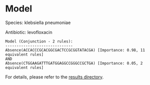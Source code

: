 
# Model

Species: klebsiella pneumoniae

Antibiotic: levofloxacin

```
Model (Conjunction - 2 rules):
------------------------------
Absence(ACCACCCGCACGGCGACTCCGCGGTATACGA) [Importance: 0.98, 11 equivalent rules]
AND
Absence(CTGGAAGATTTGATGGAGGCCGGGCCGCTGA) [Importance: 0.05, 2 equivalent rules]

```

For details, please refer to the [results directory](../../../../../results/scm_b/klebsiella%20pneumoniae/levofloxacin/repeat_0/).


